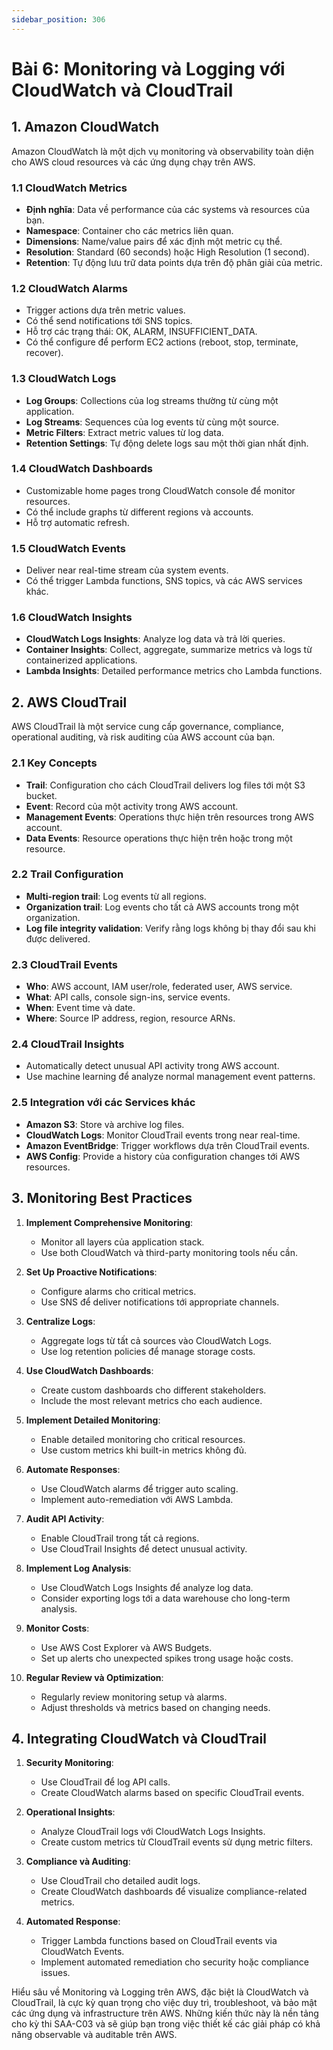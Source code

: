 ```yaml
---
sidebar_position: 306
---
```

# Bài 6: Monitoring và Logging với CloudWatch và CloudTrail

## 1. Amazon CloudWatch

Amazon CloudWatch là một dịch vụ monitoring và observability toàn diện cho AWS cloud resources và các ứng dụng chạy trên AWS.

### 1.1 CloudWatch Metrics

- **Định nghĩa**: Data về performance của các systems và resources của bạn.
- **Namespace**: Container cho các metrics liên quan.
- **Dimensions**: Name/value pairs để xác định một metric cụ thể.
- **Resolution**: Standard (60 seconds) hoặc High Resolution (1 second).
- **Retention**: Tự động lưu trữ data points dựa trên độ phân giải của metric.

### 1.2 CloudWatch Alarms

- Trigger actions dựa trên metric values.
- Có thể send notifications tới SNS topics.
- Hỗ trợ các trạng thái: OK, ALARM, INSUFFICIENT_DATA.
- Có thể configure để perform EC2 actions (reboot, stop, terminate, recover).

### 1.3 CloudWatch Logs

- **Log Groups**: Collections của log streams thường từ cùng một application.
- **Log Streams**: Sequences của log events từ cùng một source.
- **Metric Filters**: Extract metric values từ log data.
- **Retention Settings**: Tự động delete logs sau một thời gian nhất định.

### 1.4 CloudWatch Dashboards

- Customizable home pages trong CloudWatch console để monitor resources.
- Có thể include graphs từ different regions và accounts.
- Hỗ trợ automatic refresh.

### 1.5 CloudWatch Events

- Deliver near real-time stream của system events.
- Có thể trigger Lambda functions, SNS topics, và các AWS services khác.

### 1.6 CloudWatch Insights

- **CloudWatch Logs Insights**: Analyze log data và trả lời queries.
- **Container Insights**: Collect, aggregate, summarize metrics và logs từ containerized applications.
- **Lambda Insights**: Detailed performance metrics cho Lambda functions.

## 2. AWS CloudTrail

AWS CloudTrail là một service cung cấp governance, compliance, operational auditing, và risk auditing của AWS account của bạn.

### 2.1 Key Concepts

- **Trail**: Configuration cho cách CloudTrail delivers log files tới một S3 bucket.
- **Event**: Record của một activity trong AWS account.
- **Management Events**: Operations thực hiện trên resources trong AWS account.
- **Data Events**: Resource operations thực hiện trên hoặc trong một resource.

### 2.2 Trail Configuration

- **Multi-region trail**: Log events từ all regions.
- **Organization trail**: Log events cho tất cả AWS accounts trong một organization.
- **Log file integrity validation**: Verify rằng logs không bị thay đổi sau khi được delivered.

### 2.3 CloudTrail Events

- **Who**: AWS account, IAM user/role, federated user, AWS service.
- **What**: API calls, console sign-ins, service events.
- **When**: Event time và date.
- **Where**: Source IP address, region, resource ARNs.

### 2.4 CloudTrail Insights

- Automatically detect unusual API activity trong AWS account.
- Use machine learning để analyze normal management event patterns.

### 2.5 Integration với các Services khác

- **Amazon S3**: Store và archive log files.
- **CloudWatch Logs**: Monitor CloudTrail events trong near real-time.
- **Amazon EventBridge**: Trigger workflows dựa trên CloudTrail events.
- **AWS Config**: Provide a history của configuration changes tới AWS resources.

## 3. Monitoring Best Practices

1. **Implement Comprehensive Monitoring**:
   - Monitor all layers của application stack.
   - Use both CloudWatch và third-party monitoring tools nếu cần.

2. **Set Up Proactive Notifications**:
   - Configure alarms cho critical metrics.
   - Use SNS để deliver notifications tới appropriate channels.

3. **Centralize Logs**:
   - Aggregate logs từ tất cả sources vào CloudWatch Logs.
   - Use log retention policies để manage storage costs.

4. **Use CloudWatch Dashboards**:
   - Create custom dashboards cho different stakeholders.
   - Include the most relevant metrics cho each audience.

5. **Implement Detailed Monitoring**:
   - Enable detailed monitoring cho critical resources.
   - Use custom metrics khi built-in metrics không đủ.

6. **Automate Responses**:
   - Use CloudWatch alarms để trigger auto scaling.
   - Implement auto-remediation với AWS Lambda.

7. **Audit API Activity**:
   - Enable CloudTrail trong tất cả regions.
   - Use CloudTrail Insights để detect unusual activity.

8. **Implement Log Analysis**:
   - Use CloudWatch Logs Insights để analyze log data.
   - Consider exporting logs tới a data warehouse cho long-term analysis.

9. **Monitor Costs**:
   - Use AWS Cost Explorer và AWS Budgets.
   - Set up alerts cho unexpected spikes trong usage hoặc costs.

10. **Regular Review và Optimization**:
    - Regularly review monitoring setup và alarms.
    - Adjust thresholds và metrics based on changing needs.

## 4. Integrating CloudWatch và CloudTrail

1. **Security Monitoring**:
   - Use CloudTrail để log API calls.
   - Create CloudWatch alarms based on specific CloudTrail events.

2. **Operational Insights**:
   - Analyze CloudTrail logs với CloudWatch Logs Insights.
   - Create custom metrics từ CloudTrail events sử dụng metric filters.

3. **Compliance và Auditing**:
   - Use CloudTrail cho detailed audit logs.
   - Create CloudWatch dashboards để visualize compliance-related metrics.

4. **Automated Response**:
   - Trigger Lambda functions based on CloudTrail events via CloudWatch Events.
   - Implement automated remediation cho security hoặc compliance issues.

Hiểu sâu về Monitoring và Logging trên AWS, đặc biệt là CloudWatch và CloudTrail, là cực kỳ quan trọng cho việc duy trì, troubleshoot, và bảo mật các ứng dụng và infrastructure trên AWS. Những kiến thức này là nền tảng cho kỳ thi SAA-C03 và sẽ giúp bạn trong việc thiết kế các giải pháp có khả năng observable và auditable trên AWS.